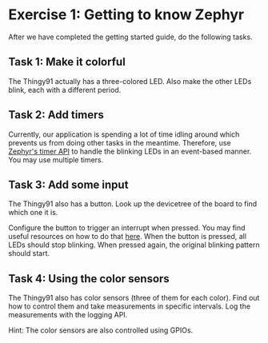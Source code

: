 # Exercise 1: Getting to know Zephyr

After we have completed the getting started guide, do the following tasks.

## Task 1: Make it colorful
The Thingy91 actually has a three-colored LED.
Also make the other LEDs blink, each with a different period.

## Task 2: Add timers
Currently, our application is spending a lot of time idling around which prevents us from doing other tasks in the meantime.
Therefore, use [Zephyr's timer API](https://docs.zephyrproject.org/latest/kernel/services/timing/timers.html) to handle the blinking LEDs in an event-based manner.
You may use multiple timers.

## Task 3: Add some input
The Thingy91 also has a button.
Look up the devicetree of the board to find which one it is.

Configure the button to trigger an interrupt when pressed. You may find useful resources on how to do that [here](https://docs.zephyrproject.org/latest/hardware/peripherals/gpio.html).
When the button is pressed, all LEDs should stop blinking.
When pressed again, the original blinking pattern should start.

## Task 4: Using the color sensors
The Thingy91 also has color sensors (three of them for each color).
Find out how to control them and take measurements in specific intervals.
Log the measurements with the logging API.

Hint: The color sensors are also controlled using GPIOs.